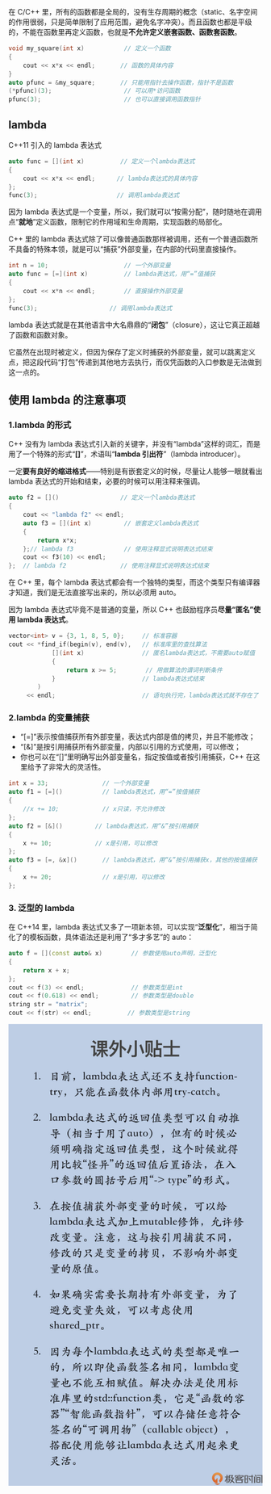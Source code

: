 在 C/C++ 里，所有的函数都是全局的，没有生存周期的概念（static、名字空间的作用很弱，只是简单限制了应用范围，避免名字冲突）。而且函数也都是平级的，不能在函数里再定义函数，也就是**不允许定义嵌套函数、函数套函数**。

```c++
void my_square(int x)           // 定义一个函数
{
    cout << x*x << endl;       // 函数的具体内容
}
auto pfunc = &my_square;       // 只能用指针去操作函数，指针不是函数
(*pfunc)(3);                    // 可以用*访问函数
pfunc(3);                       // 也可以直接调用函数指针
```

## lambda

C++11 引入的 lambda 表达式

```c++
auto func = [](int x)          // 定义一个lambda表达式
{   
    cout << x*x << endl;      // lambda表达式的具体内容
};  
func(3);                      // 调用lambda表达式
```

因为 lambda 表达式是一个变量，所以，我们就可以“按需分配”，随时随地在调用点“**就地**”定义函数，限制它的作用域和生命周期，实现函数的局部化。

C++ 里的 lambda 表达式除了可以像普通函数那样被调用，还有一个普通函数所不具备的特殊本领，就是可以“捕获”外部变量，在内部的代码里直接操作。

```c++
int n = 10;                     // 一个外部变量
auto func = [=](int x)          // lambda表达式，用“=”值捕获
{
    cout << x*n << endl;        // 直接操作外部变量
};
func(3);                    // 调用lambda表达式
```

lambda 表达式就是在其他语言中大名鼎鼎的“**闭包**”（closure），这让它真正超越了函数和函数对象。

它虽然在出现时被定义，但因为保存了定义时捕获的外部变量，就可以跳离定义点，把这段代码“打包”传递到其他地方去执行，而仅凭函数的入口参数是无法做到这一点的。

## 使用 lambda 的注意事项

### **1.lambda 的形式**

C++ 没有为 lambda 表达式引入新的关键字，并没有“lambda”这样的词汇，而是用了一个特殊的形式“**[]**”，术语叫“**lambda 引出符**”（lambda introducer）。

一定**要有良好的缩进格式**——特别是有嵌套定义的时候，尽量让人能够一眼就看出 lambda 表达式的开始和结束，必要的时候可以用注释来强调。

```c++
auto f2 = []()                 // 定义一个lambda表达式
{
    cout << "lambda f2" << endl;
    auto f3 = [](int x)         // 嵌套定义lambda表达式
    {
        return x*x;
    };// lambda f3              // 使用注释显式说明表达式结束
    cout << f3(10) << endl;
};  // lambda f2               // 使用注释显式说明表达式结束
```

在 C++ 里，每个 lambda 表达式都会有一个独特的类型，而这个类型只有编译器才知道，我们是无法直接写出来的，所以必须用 auto。

因为 lambda 表达式毕竟不是普通的变量，所以 C++ 也鼓励程序员**尽量“匿名”使用 lambda 表达式**。

```c++
vector<int> v = {3, 1, 8, 5, 0};     // 标准容器
cout << *find_if(begin(v), end(v),   // 标准库里的查找算法
            [](int x)                // 匿名lambda表达式，不需要auto赋值
            {
                return x >= 5;        // 用做算法的谓词判断条件 
            }                        // lambda表达式结束
        )
     << endl;                        // 语句执行完，lambda表达式就不存在了
```

### **2.lambda 的变量捕获**

+ “[=]”表示按值捕获所有外部变量，表达式内部是值的拷贝，并且不能修改；
+ “[&]”是按引用捕获所有外部变量，内部以引用的方式使用，可以修改；
+ 你也可以在“[]”里明确写出外部变量名，指定按值或者按引用捕获，C++ 在这里给予了非常大的灵活性。

```c++
int x = 33;               // 一个外部变量
auto f1 = [=]()           // lambda表达式，用“=”按值捕获
{
    //x += 10;            // x只读，不允许修改
};
auto f2 = [&]()         // lambda表达式，用“&”按引用捕获
{
    x += 10;            // x是引用，可以修改
};
auto f3 = [=, &x]()       // lambda表达式，用“&”按引用捕获x，其他的按值捕获
{
    x += 20;              // x是引用，可以修改
};
```

### **3. 泛型的 lambda**

在 C++14 里，lambda 表达式又多了一项新本领，可以实现“**泛型化**”，相当于简化了的模板函数，具体语法还是利用了“多才多艺”的 auto：

```c++
auto f = [](const auto& x)        // 参数使用auto声明，泛型化
{
    return x + x;
};
cout << f(3) << endl;             // 参数类型是int
cout << f(0.618) << endl;         // 参数类型是double
string str = "matrix";
cout << f(str) << endl;          // 参数类型是string
```

![img](https://raw.githubusercontent.com/mowang111/image-hosting/master/typora_images/5ac283e096d87e582fed017597ba4e0d.jpg)